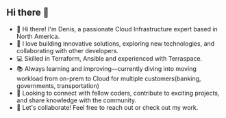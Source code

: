 ## Hi there 👋

<!--
**DenisGres/DenisGres** is a ✨ _special_ ✨ repository because its `README.md` (this file) appears on your GitHub profile.

Here are some ideas to get you started:
-->
- 👋 Hi there! I'm Denis, a passionate Cloud Infrastructure expert based in North America.
- 🚀 I love building innovative solutions, exploring new technologies, and collaborating with other developers.
- 💻 Skilled in Terraform, Ansible and experienced with Terraspace.
- 📚 Always learning and improving—currently diving into moving workload from on-prem to Cloud for multiple customers(banking, governments, transportation)
- 🎯 Looking to connect with fellow coders, contribute to exciting projects, and share knowledge with the community.
- 🔗 Let's collaborate! Feel free to reach out or check out my work.


